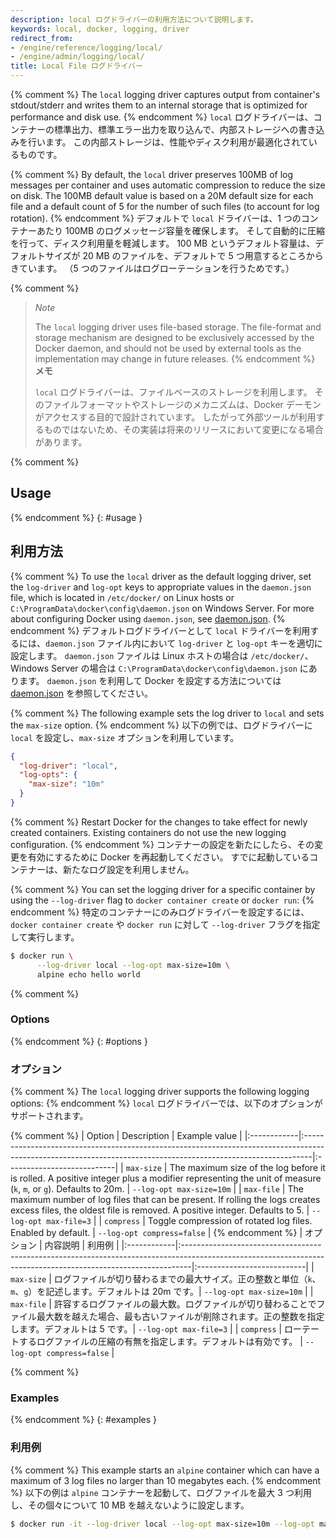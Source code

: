 ```yaml
---
description: local ログドライバーの利用方法について説明します。
keywords: local, docker, logging, driver
redirect_from:
- /engine/reference/logging/local/
- /engine/admin/logging/local/
title: Local File ログドライバー
---
```


{% comment %}
The `local` logging driver captures output from container's stdout/stderr and
writes them to an internal storage that is optimized for performance and disk
use.
{% endcomment %}
`local` ログドライバーは、コンテナーの標準出力、標準エラー出力を取り込んで、内部ストレージへの書き込みを行います。
この内部ストレージは、性能やディスク利用が最適化されているものです。

{% comment %}
By default, the `local` driver preserves 100MB of log messages per container and
uses automatic compression to reduce the size on disk. The 100MB default value is based on a 20M default size
for each file and a default count of 5 for the number of such files (to account for log rotation).
{% endcomment %}
デフォルトで `local` ドライバーは、1 つのコンテナーあたり 100MB のログメッセージ容量を確保します。
そして自動的に圧縮を行って、ディスク利用量を軽減します。
100 MB というデフォルト容量は、デフォルトサイズが 20 MB のファイルを、デフォルトで 5 つ用意するところからきています。
（5 つのファイルはログローテーションを行うためです。）

{% comment %}
> *Note*
>
> The `local` logging driver uses file-based storage. The file-format and
> storage mechanism are designed to be exclusively accessed by the Docker
> daemon, and should not be used by external tools as the implementation may
> change in future releases.
{% endcomment %}
> **メモ**
>
> `local` ログドライバーは、ファイルベースのストレージを利用します。
> そのファイルフォーマットやストレージのメカニズムは、Docker デーモンがアクセスする目的で設計されています。
> したがって外部ツールが利用するものではないため、その実装は将来のリリースにおいて変更になる場合があります。

{% comment %}
## Usage
{% endcomment %}
{: #usage }
## 利用方法

{% comment %}
To use the `local` driver as the default logging driver, set the `log-driver`
and `log-opt` keys to appropriate values in the `daemon.json` file, which is
located in `/etc/docker/` on Linux hosts or
`C:\ProgramData\docker\config\daemon.json` on Windows Server. For more about
configuring Docker using `daemon.json`, see
[daemon.json](../../../engine/reference/commandline/dockerd.md#daemon-configuration-file).
{% endcomment %}
デフォルトログドライバーとして `local` ドライバーを利用するには、`daemon.json` ファイル内において `log-driver` と `log-opt` キーを適切に設定します。
`daemon.json` ファイルは Linux ホストの場合は `/etc/docker/`、Windows Server の場合は `C:\ProgramData\docker\config\daemon.json` にあります。
`daemon.json` を利用して Docker を設定する方法については [daemon.json](../../../engine/reference/commandline/dockerd.md#daemon-configuration-file) を参照してください。

{% comment %}
The following example sets the log driver to `local` and sets the `max-size`
option.
{% endcomment %}
以下の例では、ログドライバーに `local` を設定し、`max-size` オプションを利用しています。

```json
{
  "log-driver": "local",
  "log-opts": {
    "max-size": "10m"
  }
}
```

{% comment %}
Restart Docker for the changes to take effect for newly created containers. Existing containers do not use the new logging configuration.
{% endcomment %}
コンテナーの設定を新たにしたら、その変更を有効にするために Docker を再起動してください。
すでに起動しているコンテナーは、新たなログ設定を利用しません。

{% comment %}
You can set the logging driver for a specific container by using the
`--log-driver` flag to `docker container create` or `docker run`:
{% endcomment %}
特定のコンテナーにのみログドライバーを設定するには、`docker container create` や `docker run` に対して `--log-driver` フラグを指定して実行します。

```bash
$ docker run \
      --log-driver local --log-opt max-size=10m \
      alpine echo hello world
```

{% comment %}
### Options
{% endcomment %}
{: #options }
### オプション

{% comment %}
The `local` logging driver supports the following logging options:
{% endcomment %}
`local` ログドライバーでは、以下のオプションがサポートされます。

{% comment %}
| Option      | Description                                                                                                                                                   | Example  value             |
|:------------|:--------------------------------------------------------------------------------------------------------------------------------------------------------------|:---------------------------|
| `max-size`  | The maximum size of the log before it is rolled. A positive integer plus a modifier representing the unit of measure (`k`, `m`, or `g`). Defaults to 20m.     | `--log-opt max-size=10m`   |
| `max-file`  | The maximum number of log files that can be present. If rolling the logs creates excess files, the oldest file is removed. A positive integer. Defaults to 5. | `--log-opt max-file=3`     |
| `compress`  | Toggle compression of rotated log files. Enabled by default.                                                                                                  | `--log-opt compress=false` |
{% endcomment %}
| オプション  | 内容説明                                                                                                                                                      | 利用例                     |
|:------------|:--------------------------------------------------------------------------------------------------------------------------------------------------------------|:---------------------------|
| `max-size`  | ログファイルが切り替わるまでの最大サイズ。正の整数と単位（`k`、`m`、`g`）を記述します。デフォルトは 20m です。| `--log-opt max-size=10m`   |
| `max-file`  | 許容するログファイルの最大数。ログファイルが切り替わることでファイル最大数を越えた場合、最も古いファイルが削除されます。正の整数を指定します。デフォルトは 5 です。| `--log-opt max-file=3`     |
| `compress`  | ローテートするログファイルの圧縮の有無を指定します。デフォルトは有効です。                                                                                    | `--log-opt compress=false` |

{% comment %}
### Examples
{% endcomment %}
{: #examples }
### 利用例

{% comment %}
This example starts an `alpine` container which can have a maximum of 3 log
files no larger than 10 megabytes each.
{% endcomment %}
以下の例は `alpine` コンテナーを起動して、ログファイルを最大 3 つ利用し、その個々について 10 MB を越えないように設定します。

```bash
$ docker run -it --log-driver local --log-opt max-size=10m --log-opt max-file=3 alpine ash
```
